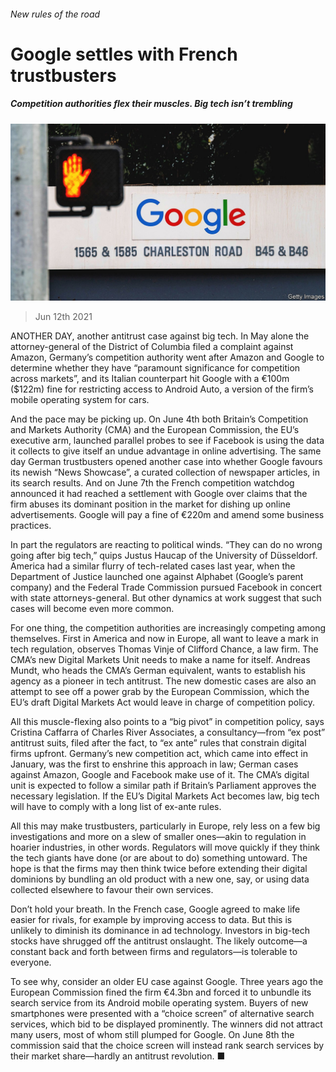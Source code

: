 ###### New rules of the road

# Google settles with French trustbusters 

##### Competition authorities flex their muscles. Big tech isn’t trembling 

![image](images/20210612_WBP002_0.jpg) 

> Jun 12th 2021 

ANOTHER DAY, another antitrust case against big tech. In May alone the attorney-general of the District of Columbia filed a complaint against Amazon, Germany’s competition authority went after Amazon and Google to determine whether they have “paramount significance for competition across markets”, and its Italian counterpart hit Google with a €100m ($122m) fine for restricting access to Android Auto, a version of the firm’s mobile operating system for cars.

And the pace may be picking up. On June 4th both Britain’s Competition and Markets Authority (CMA) and the European Commission, the EU’s executive arm, launched parallel probes to see if Facebook is using the data it collects to give itself an undue advantage in online advertising. The same day German trustbusters opened another case into whether Google favours its newish “News Showcase”, a curated collection of newspaper articles, in its search results. And on June 7th the French competition watchdog announced it had reached a settlement with Google over claims that the firm abuses its dominant position in the market for dishing up online advertisements. Google will pay a fine of €220m and amend some business practices.


In part the regulators are reacting to political winds. “They can do no wrong going after big tech,” quips Justus Haucap of the University of Düsseldorf. America had a similar flurry of tech-related cases last year, when the Department of Justice launched one against Alphabet (Google’s parent company) and the Federal Trade Commission pursued Facebook in concert with state attorneys-general. But other dynamics at work suggest that such cases will become even more common.

For one thing, the competition authorities are increasingly competing among themselves. First in America and now in Europe, all want to leave a mark in tech regulation, observes Thomas Vinje of Clifford Chance, a law firm. The CMA’s new Digital Markets Unit needs to make a name for itself. Andreas Mundt, who heads the CMA’s German equivalent, wants to establish his agency as a pioneer in tech antitrust. The new domestic cases are also an attempt to see off a power grab by the European Commission, which the EU’s draft Digital Markets Act would leave in charge of competition policy.

All this muscle-flexing also points to a “big pivot” in competition policy, says Cristina Caffarra of Charles River Associates, a consultancy—from “ex post” antitrust suits, filed after the fact, to “ex ante” rules that constrain digital firms upfront. Germany’s new competition act, which came into effect in January, was the first to enshrine this approach in law; German cases against Amazon, Google and Facebook make use of it. The CMA’s digital unit is expected to follow a similar path if Britain’s Parliament approves the necessary legislation. If the EU’s Digital Markets Act becomes law, big tech will have to comply with a long list of ex-ante rules.

All this may make trustbusters, particularly in Europe, rely less on a few big investigations and more on a slew of smaller ones—akin to regulation in hoarier industries, in other words. Regulators will move quickly if they think the tech giants have done (or are about to do) something untoward. The hope is that the firms may then think twice before extending their digital dominions by bundling an old product with a new one, say, or using data collected elsewhere to favour their own services.

Don’t hold your breath. In the French case, Google agreed to make life easier for rivals, for example by improving access to data. But this is unlikely to diminish its dominance in ad technology. Investors in big-tech stocks have shrugged off the antitrust onslaught. The likely outcome—a constant back and forth between firms and regulators—is tolerable to everyone.

To see why, consider an older EU case against Google. Three years ago the European Commission fined the firm €4.3bn and forced it to unbundle its search service from its Android mobile operating system. Buyers of new smartphones were presented with a “choice screen” of alternative search services, which bid to be displayed prominently. The winners did not attract many users, most of whom still plumped for Google. On June 8th the commission said that the choice screen will instead rank search services by their market share—hardly an antitrust revolution. ■

